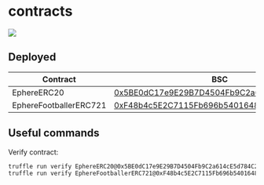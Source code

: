 # contracts

![](https://github.com/ephere-io/contracts/actions/workflows/node.js.yml/badge.svg)

## Deployed

Contract               | BSC                                        | Testnet
-----------------------|--------------------------------------------|--------------------------------------------|
EphereERC20            | [0x5BE0dC17e9E29B7D4504Fb9C2a614cE5d784C2d9](https://bscscan.com/token/0x5BE0dC17e9E29B7D4504Fb9C2a614cE5d784C2d9) | 0xFe939206e967e4CB3cdc873DD952e48BC71231e6 |
EphereFootballerERC721 | [0xF48b4c5E2C7115Fb696b5401648D47E07a83194C](https://bscscan.com/token/0xF48b4c5E2C7115Fb696b5401648D47E07a83194C) | 0xb281d917239a74013F319636aECf1DEAbFB79D28 |

## Useful commands

Verify contract:

```bash
truffle run verify EphereERC20@0x5BE0dC17e9E29B7D4504Fb9C2a614cE5d784C2d9 --network smartchain
truffle run verify EphereFootballerERC721@0xF48b4c5E2C7115Fb696b5401648D47E07a83194C --network smartchain
```
